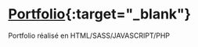# [Portfolio](https://magana-romain.fr/){:target="_blank"}
Portfolio réalisé en HTML/SASS/JAVASCRIPT/PHP
